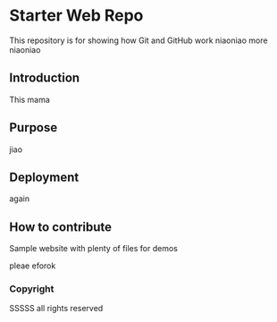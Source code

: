 # Starter Web Repo

This repository is for showing how Git and GitHub work
niaoniao
more niaoniao

## Introduction

This mama

## Purpose
jiao

## Deployment
again

## How to contribute
 
Sample website with plenty of files for demos

pleae eforok

### Copyright

SSSSS  all rights reserved
